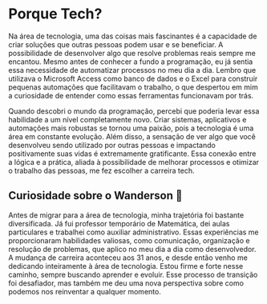 # Porque Tech?

Na área de tecnologia, uma das coisas mais fascinantes é a capacidade de criar soluções que outras pessoas podem usar e se beneficiar. A possibilidade de desenvolver algo que resolve problemas reais sempre me encantou. Mesmo antes de conhecer a fundo a programação, eu já sentia essa necessidade de automatizar processos no meu dia a dia. Lembro que utilizava o Microsoft Access como banco de dados e o Excel para construir pequenas automações que facilitavam o trabalho, o que despertou em mim a curiosidade de entender como essas ferramentas funcionavam por trás.

Quando descobri o mundo da programação, percebi que poderia levar essa habilidade a um nível completamente novo. Criar sistemas, aplicativos e automações mais robustas se tornou uma paixão, pois a tecnologia é uma área em constante evolução. Além disso, a sensação de ver algo que você desenvolveu sendo utilizado por outras pessoas e impactando positivamente suas vidas é extremamente gratificante. Essa conexão entre a lógica e a prática, aliada à possibilidade de melhorar processos e otimizar o trabalho das pessoas, me fez escolher a carreira tech.

## Curiosidade sobre o Wanderson 🧐

Antes de migrar para a área de tecnologia, minha trajetória foi bastante diversificada. Já fui professor temporário de Matemática, dei aulas particulares e trabalhei como auxiliar administrativo. Essas experiências me proporcionaram habilidades valiosas, como comunicação, organização e resolução de problemas, que aplico no meu dia a dia como desenvolvedor. A mudança de carreira aconteceu aos 31 anos, e desde então venho me dedicando inteiramente à área de tecnologia. Estou firme e forte nesse caminho, sempre buscando aprender e evoluir. Esse processo de transição foi desafiador, mas também me deu uma nova perspectiva sobre como podemos nos reinventar a qualquer momento.
